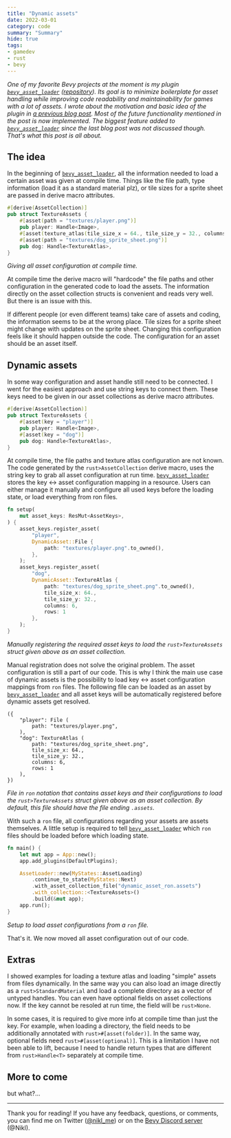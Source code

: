 ```yaml
---
title: "Dynamic assets"
date: 2022-03-01
category: code
summary: "Summary"
hide: true
tags:
- gamedev
- rust
- bevy
---
```


*One of my favorite Bevy projects at the moment is my plugin [`bevy_asset_loader`][project] ([repository][repo]). Its goal is to minimize boilerplate for asset handling while improving code readability and maintainability for games with a lot of assets. I wrote about the motivation and basic idea of the plugin in [a previous blog post][asset_handling_post]. Most of the future functionality mentioned in the post is now implemented. The biggest feature added to [`bevy_asset_loader`][project] since the last blog post was not discussed though. That's what this post is all about.*

## The idea

In the beginning of [`bevy_asset_loader`][project], all the information needed to load a certain asset was given at compile time. Things like the file path, type information (load it as a standard material plz), or tile sizes for a sprite sheet are passed in derive macro attributes.

```rust
#[derive(AssetCollection)]
pub struct TextureAssets {
    #[asset(path = "textures/player.png")]
    pub player: Handle<Image>,
    #[asset(texture_atlas(tile_size_x = 64., tile_size_y = 32., columns = 6, rows = 1))]
    #[asset(path = "textures/dog_sprite_sheet.png")]
    pub dog: Handle<TextureAtlas>,
}
```
_Giving all asset configuration at compile time._

At compile time the derive macro will "hardcode" the file paths and other configuration in the generated code to load the assets. The information directly on the asset collection structs is convenient and reads very well. But there is an issue with this.

 If different people (or even different teams) take care of assets and coding, the information seems to be at the wrong place. Tile sizes for a sprite sheet might change with updates on the sprite sheet. Changing this configuration feels like it should happen outside the code. The configuration for an asset should be an asset itself.

## Dynamic assets

In some way configuration and asset handle still need to be connected. I went for the easiest approach and use string keys to connect them. These keys need to be given in our asset collections as derive macro attributes.

```rust
#[derive(AssetCollection)]
pub struct TextureAssets {
    #[asset(key = "player")]
    pub player: Handle<Image>,
    #[asset(key = "dog")]
    pub dog: Handle<TextureAtlas>,
}
```

At compile time, the file paths and texture atlas configuration are not known. The code generated by the `rust>AssetCollection` derive macro, uses the string key to grab all asset configuration at run time. [`bevy_asset_loader`][project] stores the key <-> asset configuration mapping in a resource. Users can either manage it manually and configure all used keys before the loading state, or load everything from ron files.

```rust
fn setup(
    mut asset_keys: ResMut<AssetKeys>,
) {
    asset_keys.register_asset(
        "player",
        DynamicAsset::File {
            path: "textures/player.png".to_owned(),
        },
    );
    asset_keys.register_asset(
        "dog",
        DynamicAsset::TextureAtlas {
            path: "textures/dog_sprite_sheet.png".to_owned(),
            tile_size_x: 64.,
            tile_size_y: 32.,
            columns: 6,
            rows: 1
        },
    );
}
```
_Manually registering the required asset keys to load the `rust>TextureAssets` struct given above as an asset collection._

Manual registration does not solve the original problem. The asset configuration is still a part of our code. This is why I think the main use case of dynamic assets is the possibility to load key <-> asset configuration mappings from `ron` files. The following file can be loaded as an asset by [`bevy_asset_loader`][project] and all asset keys will be automatically registered before dynamic assets get resolved.

```ron
({
    "player": File (
        path: "textures/player.png",
    ),
    "dog": TextureAtlas (
        path: "textures/dog_sprite_sheet.png",
        tile_size_x: 64.,
        tile_size_y: 32.,
        columns: 6,
        rows: 1
    ),
})
```
_File in `ron` notation that contains asset keys and their configurations to load the `rust>TextureAssets` struct given above as an asset collection. By default, this file should have the file ending `.assets`._

With such a `ron` file, all configurations regarding your assets are assets themselves. A little setup is required to tell [`bevy_asset_loader`][project] which `ron` files should be loaded before which loading state.

```rust
fn main() {
    let mut app = App::new();
    app.add_plugins(DefaultPlugins);

    AssetLoader::new(MyStates::AssetLoading)
        .continue_to_state(MyStates::Next)
        .with_asset_collection_file("dynamic_asset_ron.assets")
        .with_collection::<TextureAssets>()
        .build(&mut app);
    app.run();
}
```
_Setup to load asset configurations from a `ron` file._

That's it. We now moved all asset configuration out of our code.

## Extras

I showed examples for loading a texture atlas and loading "simple" assets from files dynamically. In the same way you can also load an image directly as a `rust>StandardMaterial` and load a complete directory as a vector of untyped handles. You can even have optional fields on asset collections now. If the key cannot be resoled at run time, the field will be `rust>None`.

In some cases, it is required to give more info at compile time than just the key. For example, when loading a directory, the field needs to be additionally annotated with `rust>#[asset(folder)]`. In the same way, optional fields need `rust>#[asset(optional)]`. This is a limitation I have not been able to lift, because I need to handle return types that are different from `rust>Handle<T>` separately at compile time.

## More to come

but what?...

---

Thank you for reading! If you have any feedback, questions, or comments, you can find me on Twitter ([@nikl_me][twitter]) or on the [Bevy Discord server][bevy_discord] (@Nikl).

[repo]: https://github.com/NiklasEi/bevy_asset_loader
[project]: /projects/bevy_asset_loader/
[bevy]: https://bevyengine.org/
[twitter]: https://twitter.com/nikl_me
[bevy_discord]: https://discord.gg/bevy
[asset_handling_post]: /blog/2021/asset-handling-in-bevy-apps
